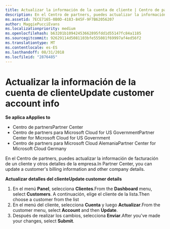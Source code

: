 ```yaml
---
title: Actualizar la información de la cuenta de cliente | Centro de partners
description: En el Centro de partners, puedes actualizar la información de facturación de un cliente y otros detalles de la empresa.
ms.assetid: 7ECE7165-0B0D-4183-845F-9F7B62056207
author: MaggiePucciEvans
ms.localizationpriority: medium
ms.openlocfilehash: b63201b10942453662895fdd1d55147fc84a1185
ms.sourcegitcommit: 92629114d5081103bfe555081f69997af4ed56f2
ms.translationtype: MT
ms.contentlocale: es-ES
ms.lasthandoff: 08/31/2018
ms.locfileid: "2876485"
---
```

# <a name="update-customer-account-info"></a><span data-ttu-id="6978d-103">Actualizar la información de la cuenta de cliente</span><span class="sxs-lookup"><span data-stu-id="6978d-103">Update customer account info</span></span>

**<span data-ttu-id="6978d-104">Se aplica a</span><span class="sxs-lookup"><span data-stu-id="6978d-104">Applies to</span></span>**

-  <span data-ttu-id="6978d-105">Centro de partners</span><span class="sxs-lookup"><span data-stu-id="6978d-105">Partner Center</span></span>
-  <span data-ttu-id="6978d-106">Centro de partners para Microsoft Cloud for US Government</span><span class="sxs-lookup"><span data-stu-id="6978d-106">Partner Center for Microsoft Cloud for US Government</span></span>
-  <span data-ttu-id="6978d-107">Centro de partners para Microsoft Cloud Alemania</span><span class="sxs-lookup"><span data-stu-id="6978d-107">Partner Center for Microsoft Cloud Germany</span></span>

<span data-ttu-id="6978d-108">En el Centro de partners, puedes actualizar la información de facturación de un cliente y otros detalles de la empresa.</span><span class="sxs-lookup"><span data-stu-id="6978d-108">In Partner Center, you can update a customer's billing information and other company details.</span></span>

**<span data-ttu-id="6978d-109">Actualizar detalles del cliente</span><span class="sxs-lookup"><span data-stu-id="6978d-109">Update customer details</span></span>**

1.  <span data-ttu-id="6978d-110">En el menú **Panel**, selecciona **Clientes**.</span><span class="sxs-lookup"><span data-stu-id="6978d-110">From the **Dashboard** menu, select **Customers**.</span></span> <span data-ttu-id="6978d-111">A continuación, elige el cliente de la lista.</span><span class="sxs-lookup"><span data-stu-id="6978d-111">Then choose a customer from the list</span></span>
2.  <span data-ttu-id="6978d-112">En el menú del cliente, selecciona **Cuenta** y luego **Actualizar**.</span><span class="sxs-lookup"><span data-stu-id="6978d-112">From the customer menu, select **Account** and then **Update**.</span></span>
3.  <span data-ttu-id="6978d-113">Después de realizar los cambios, selecciona **Enviar**.</span><span class="sxs-lookup"><span data-stu-id="6978d-113">After you've made your changes, select **Submit**.</span></span>

 

 



